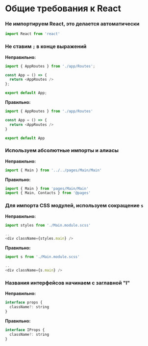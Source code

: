 # Общие требования к React

### Не импортируем React, это делается автоматически

```js
import React from 'react'
```

### Не ставим `;` в конце выражений

**Неправильно:**
```js
import { AppRoutes } from './app/Routes';

const App = () => {
  return <AppRoutes />
};

export default App;
```

**Правильно:**
```js
import { AppRoutes } from './app/Routes'

const App = () => {
  return <AppRoutes />
}

export default App
```

### Используем абсолютные импорты и алиасы

**Неправильно:**
```js
import { Main } from '../../pages/Main/Main'
```

**Правильно:**
```js
import { Main } from 'pages/Main/Main'
import { Main, Contacts } from '@pages'
```

### Для импорта CSS модулей, используем сокращение `s`

**Неправильно:**
```js
import styles from './Main.module.scss'

..
<div className={styles.main} />
```

**Правильно:**
```js
import s from './Main.module.scss'

..
<div className={s.main} />
```

### Названия интерфейсов начинаем с заглавной "I"

**Неправильно:**
```js
interface props {
  className?: string
}
```

**Правильно:**
```js
interface IProps {
  className?: string
}
```
